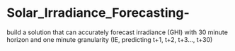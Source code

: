 # Solar_Irradiance_Forecasting-
build a solution that can accurately forecast irradiance (GHI) with 30 minute horizon and one minute granularity (IE, predicting t+1, t+2, t+3…, t+30)
